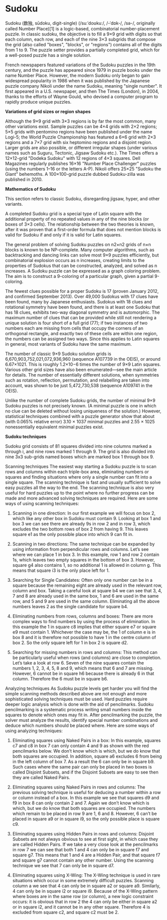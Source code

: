 # Sudoku

Sudoku (数独, sūdoku, digit-single) (/suːˈdoʊkuː/, /-ˈdɒk-/, /sə-/, originally called Number Place)[1] is a logic-based, combinatorial number-placement puzzle. In classic sudoku, the objective is to fill a 9×9 grid with digits so that each column, each row, and each of the nine 3×3 subgrids that compose the grid (also called "boxes", "blocks", or "regions") contains all of the digits from 1 to 9. The puzzle setter provides a partially completed grid, which for a well-posed puzzle has a single solution.

French newspapers featured variations of the Sudoku puzzles in the 19th century, and the puzzle has appeared since 1979 in puzzle books under the name Number Place. However, the modern Sudoku only began to gain widespread popularity in 1986 when it was published by the Japanese puzzle company Nikoli under the name Sudoku, meaning "single number". It first appeared in a U.S. newspaper, and then The Times (London), in 2004, thanks to the efforts of Wayne Gould, who devised a computer program to rapidly produce unique puzzles.

**Variations of grid sizes or region shapes**

Although the 9×9 grid with 3×3 regions is by far the most common, many other variations exist. Sample puzzles can be 4×4 grids with 2×2 regions; 5×5 grids with pentomino regions have been published under the name Logi-5; the World Puzzle Championship has featured a 6×6 grid with 2×3 regions and a 7×7 grid with six heptomino regions and a disjoint region. Larger grids are also possible, or different irregular shapes (under various names such as Suguru, Tectonic, Jigsaw Sudoku etc.). The Times offers a 12×12-grid "Dodeka Sudoku" with 12 regions of 4×3 squares. Dell Magazines regularly publishes 16×16 "Number Place Challenger" puzzles (using the numbers 1–16 or the letters A-P). Nikoli offers 25×25 "Sudoku the Giant" behemoths. A 100×100-grid puzzle dubbed Sudoku-zilla was published in 2010.

**Mathematics of Sudoku**

This section refers to classic Sudoku, disregarding jigsaw, hyper, and other variants.

A completed Sudoku grid is a special type of Latin square with the additional property of no repeated values in any of the nine blocks (or boxes of 3×3 cells). The relationship between the two theories is known, after it was proven that a first-order formula that does not mention blocks is valid for Sudoku if and only if it is valid for Latin squares.

The general problem of solving Sudoku puzzles on n2×n2 grids of n×n blocks is known to be NP-complete. Many computer algorithms, such as backtracking and dancing links can solve most 9×9 puzzles efficiently, but combinatorial explosion occurs as n increases, creating limits to the properties of Sudokus that can be constructed, analyzed, and solved as n increases. A Sudoku puzzle can be expressed as a graph coloring problem. The aim is to construct a 9-coloring of a particular graph, given a partial 9-coloring.

The fewest clues possible for a proper Sudoku is 17 (proven January 2012, and confirmed September 2013). Over 49,000 Sudokus with 17 clues have been found, many by Japanese enthusiasts. Sudokus with 18 clues and rotational symmetry have been found, and there is at least one Sudoku that has 18 clues, exhibits two-way diagonal symmetry and is automorphic. The maximum number of clues that can be provided while still not rendering a unique solution is four short of a full grid (77); if two instances of two numbers each are missing from cells that occupy the corners of an orthogonal rectangle, and exactly two of these cells are within one region, the numbers can be assigned two ways. Since this applies to Latin squares in general, most variants of Sudoku have the same maximum.

The number of classic 9×9 Sudoku solution grids is 6,670,903,752,021,072,936,960 (sequence A107739 in the OEIS), or around 6.67×1021. This is roughly 1.2×10−6 times the number of 9×9 Latin squares. Various other grid sizes have also been enumerated—see the main article for details. The number of essentially different solutions, when symmetries such as rotation, reflection, permutation, and relabelling are taken into account, was shown to be just 5,472,730,538 (sequence A109741 in the OEIS).

Unlike the number of complete Sudoku grids, the number of minimal 9×9 Sudoku puzzles is not precisely known. (A minimal puzzle is one in which no clue can be deleted without losing uniqueness of the solution.) However, statistical techniques combined with a puzzle generator show that about (with 0.065% relative error) 3.10 × 1037 minimal puzzles and 2.55 × 1025 nonessentially equivalent minimal puzzles exist.

**Sudoku techniques**</br>

Sudoku grid consists of 81 squares divided into nine columns marked a through i, and nine rows marked 1 through 9. The grid is also divided into nine 3x3 sub-grids named boxes which are marked box 1 through box 9.

Scanning techniques
The easiest way starting a Sudoku puzzle is to scan rows and columns within each triple-box area, eliminating numbers or squares and finding situations where only a single number can fit into a single square. The scanning technique is fast and usually sufficient to solve easy puzzles all the way to the end. The scanning technique is also very useful for hard puzzles up to the point where no further progress can be made and more advanced solving techniques are required. Here are some ways of using scanning techniques:

1. Scanning in one direction:
In our first example we will focus on box 2, which like any other box in Sudoku must contain 9. Looking at box 1 and box 3 we can see there are already 9s in row 2 and in row 3, which excludes the two bottom rows of box 2 from having 9. This leaves square e1 as the only possible place into which 9 can fit in.

2. Scanning in two directions:
The same technique can be expanded by using information from perpendicular rows and columns. Let’s see where we can place 1 in box 3. In this example, row 1 and row 2 contain 1s, which leaves two empty squares in the bottom of box 3. However, square g4 also contains 1, so no additional 1 is allowed in column g. This means that square i3 is the only place left for 1.

3. Searching for Single Candidates:
Often only one number can be in a square because the remaining eight are already used in the relevant row, column and box. Taking a careful look at square b4 we can see that 3, 4, 7 and 8 are already used in the same box, 1 and 6 are used in the same row, and 5 and 9 are used in the same column. Eliminating all the above numbers leaves 2 as the single candidate for square b4.

4. Eliminating numbers from rows, columns and boxes:
There are more complex ways to find numbers by using the process of elimination. In this example the 1 in square c8 implies that either square e7 or square e9 must contain 1. Whichever the case may be, the 1 of column e is in box 8 and it is therefore not possible to have 1 in the centre column of box 2. So the only square left for 1 in box 2 is square d2.

5. Searching for missing numbers in rows and columns:
This method can be particularly useful when rows (and columns) are close to completion. Let’s take a look at row 6. Seven of the nine squares contain the numbers 1, 2, 3, 4, 5, 8 and 9, which means that 6 and 7 are missing. However, 6 cannot be in square h6 because there is already 6 in that column. Therefore the 6 must be in square b6.

Analyzing techniques
As Sudoku puzzle levels get harder you will find the simple scanning methods described above are not enough and more sophisticated solving techniques must be used. Hard puzzles require deeper logic analysis which is done with the aid of pencilmarks. Sudoku pencilmarking is a systematic process writing small numbers inside the squares to denote which ones may fit in. After pencilmarking the puzzle, the solver must analyze the results, identify special number combinations and deduce which numbers should be placed where. Here are some ways of using analyzing techniques:

1. Eliminating squares using Naked Pairs in a box:
In this example, squares c7 and c8 in box 7 can only contain 4 and 9 as shown with the red pencilmarks below. We don’t know which is which, but we do know that both squares are occupied. In addition, square a6 excludes 6 from being in the left column of box 7. As a result the 6 can only be in square b9. Such cases where the same pair can only be placed in two boxes is called Disjoint Subsets, and if the Disjoint Subsets are easy to see then they are called Naked Pairs.

2. Eliminating squares using Naked Pairs in rows and columns:
The previous solving technique is useful for deducing a number within a row or column instead of a box. In this example we see that squares d9 and f9 in box 8 can only contain 2 and 7. Again we don’t know which is which, but we do know that both squares are occupied. The numbers which remain to be placed in row 9 are 1, 6 and 8. However, 6 can’t be placed in square a9 or in square i9, so the only possible place is square c9.

3. Eliminating squares using Hidden Pairs in rows and columns:
Disjoint Subsets are not always obvious to see at first sight, in which case they are called Hidden Pairs. If we take a very close look at the pencilmarks in row 7 we can see that both 1 and 4 can only be in square f7 and square g7. This means that 1 and 4 are a Hidden Pair, and that square f7 and square g7 cannot contain any other number. Using the scanning technique we see that 7 can only be in square d7.

4. Eliminating squares using X-Wing:
The X-Wing technique is used in rare situations which occur in some extremely difficult puzzles. Scanning column a we see that 4 can only be in square a2 or square a9. Similarly, 4 can only be in square i2 or square i9. Because of the X-Wing pattern where boxes are in the same row (or column), a new logic constraint occurs: it is obvious that in row 2 the 4 can only be either in square a2 or in square i2, and it cannot be in any other square. Therefore 4 is excluded from square c2, and square c2 must be 2.
